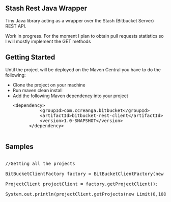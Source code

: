 Stash Rest Java Wrapper
-------------------------------


Tiny Java library acting as a wrapper over the Stash (Bitbucket Server) REST API.
 
Work in progress. For the moment I plan to obtain pull requests statistics so I will mostly implement the GET methods

Getting Started
---------------

Until the project will be deployed on the Maven Central you have to do the following:

* Clone the project on your machine
* Run maven clean install
* Add the following Maven dependency into your project
	<pre>&lt;dependency>
    		&lt;groupId>com.ccreanga.bitbucket&lt;/groupId>
    		&lt;artifactId>bitbucket-rest-client&lt;/artifactId>
    		&lt;version>1.0-SNAPSHOT&lt;/version>
		&lt;/dependency>
	</pre>

Samples
-------

<pre>

//Getting all the projects

BitBucketClientFactory factory = BitBucketClientFactory(new URL(bitBucketUrl),new BitBucketCredentials(bitBucketUser,bitBucketPassword));

ProjectClient projectClient = factory.getProjectClient();

System.out.println(projectClient.getProjects(new Limit(0,100));

</pre>
